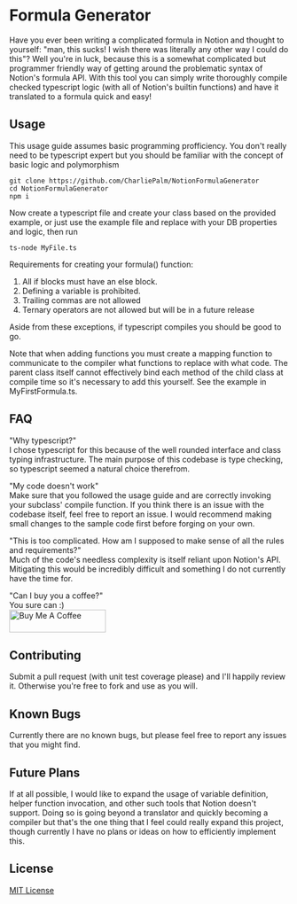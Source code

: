 # Formula Generator

Have you ever been writing a complicated formula in Notion and thought to yourself: "man, this sucks! I wish there was literally any other way I could do this"?
Well you're in luck, because this is a somewhat complicated but programmer friendly way of getting around the problematic syntax of Notion's formula API.
With this tool you can simply write thoroughly compile checked typescript logic (with all of Notion's builtin functions) and have it translated to a formula quick and easy!

## Usage

This usage guide assumes basic programming profficiency. You don't really need to be typescript expert but you should be familiar with the concept of basic logic and polymorphism

    git clone https://github.com/CharliePalm/NotionFormulaGenerator
    cd NotionFormulaGenerator
    npm i
Now create a typescript file and create your class based on the provided example, or just use the example file and replace with your DB properties and logic, then run
    
    ts-node MyFile.ts

Requirements for creating your formula() function:

1. All if blocks must have an else block.
2. Defining a variable is prohibited.
3. Trailing commas are not allowed
4. Ternary operators are not allowed but will be in a future release

Aside from these exceptions, if typescript compiles you should be good to go.

Note that when adding functions you must create a mapping function to communicate to the compiler what functions to replace with what code. The parent class itself cannot effectively bind each method of the child class at compile time so it's necessary to add this yourself. See the example in MyFirstFormula.ts.

## FAQ

"Why typescript?"\
I chose typescript for this because of the well rounded interface and class typing infrastructure. The main purpose of this codebase is type checking, so typescript seemed a natural choice therefrom.

"My code doesn't work"\
Make sure that you followed the usage guide and are correctly invoking your subclass' compile function. If you think there is an issue with the codebase itself, feel free to report an issue. I would recommend making small changes to the sample code first before forging on your own.

"This is too complicated. How am I supposed to make sense of all the rules and requirements?"\
Much of the code's needless complexity is itself reliant upon Notion's API. Mitigating this would be incredibly difficult and something I do not currently have the time for.

"Can I buy you a coffee?"\
You sure can :)\
<a href="https://www.buymeacoffee.com/charliepalm" target="_blank"><img src="https://cdn.buymeacoffee.com/buttons/default-orange.png" alt="Buy Me A Coffee" height="41" width="174"></a>

## Contributing

Submit a pull request (with unit test coverage please) and I'll happily review it. Otherwise you're free to fork and use as you will.

## Known Bugs

Currently there are no known bugs, but please feel free to report any issues that you might find.

## Future Plans

If at all possible, I would like to expand the usage of variable definition, helper function invocation, and other such tools that Notion doesn't support. 
Doing so is going beyond a translator and quickly becoming a compiler but that's the one thing that I feel could really expand this project, though currently I have no plans or ideas on how to efficiently implement this.

## License
[MIT License](https://opensource.org/licenses/MIT) 
